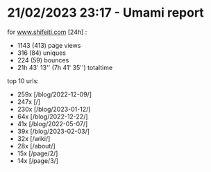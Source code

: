 # 21/02/2023 23:17 - Umami report
for www.shifeiti.com [24h] :

 - 1143 (413) page views
 - 316 (84) uniques
 - 224 (59) bounces
 - 21h 43' 13'' (7h 41' 35'') totaltime


top 10 urls:
 - 259x [/blog/2022-12-09/]
 - 247x [/]
 - 230x [/blog/2023-01-12/]
 - 64x [/blog/2022-12-22/]
 - 41x [/blog/2022-05-07/]
 - 39x [/blog/2023-02-03/]
 - 32x [/wiki/]
 - 28x [/about/]
 - 15x [/page/2/]
 - 14x [/page/3/]


